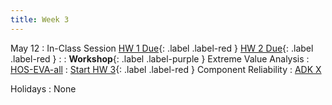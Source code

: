 ```yaml
---
title: Week 3
---
```


<!-- <a href="" target="_blank">link</a> -->
<!-- <a href="https://tudelft-citg.github.io/HOS-prob-design/intro.html" target="_blank">HOS book</a> -->
<!-- <a href="https://tudelft-citg.github.io/HOS-prob-design/PD/overview.html" target="_blank">HOS-PD-1</a> -->
<!-- <a href="https://tudelft-citg.github.io/HOS-prob-design/EVA/overview.html" target="_blank">HOS-EVA-1</a> -->
<!-- <a href="https://ereader.cambridge.org/wr/viewer.html#book/b465a335-deca-4553-b09f-8989cf136370/doc11" target="_blank">ADK-4</a> -->
<!-- <a href="https://tudelft-citg.github.io/HOS-prob-design/unlisted/assignment.html" target="_blank">Start HW 1</a> -->

May 12
: In-Class Session <a href="https://tudelft-citg.github.io/HOS-prob-design/unlisted/assignment.html" target="_blank">HW 1 Due</a>{: .label .label-red } <a href="https://tudelft-citg.github.io/HOS-prob-design/unlisted/assignment.html" target="_blank">HW 2 Due</a>{: .label .label-red }
  : 
: **Workshop**{: .label .label-purple } Extreme Value Analysis 
  : <a href="https://tudelft-citg.github.io/HOS-prob-design/intro.html" target="_blank">HOS-EVA-all</a>
: <a href="https://tudelft-citg.github.io/HOS-prob-design/unlisted/assignment.html" target="_blank">Start HW 3</a>{: .label .label-red } Component Reliability
  : [ADK X](#)

Holidays
: None
